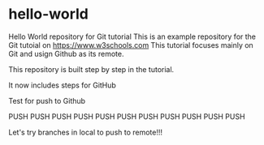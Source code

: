 # hello-world

Hello World repository for Git tutorial
This is an example repository for the Git tutoial on https://www.w3schools.com
This tutorial focuses mainly on Git and usign Github as its remote.

This repository is built step by step in the tutorial.

It now includes steps for GitHub

Test for push to Github

PUSH PUSH PUSH PUSH PUSH PUSH PUSH PUSH PUSH PUSH PUSH

Let's try branches in local to push to remote!!!